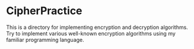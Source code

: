 # CipherPractice
This is a directory for implementing encryption and decryption algorithms. 
Try to implement various well-known encryption algorithms using my familiar programming language.
